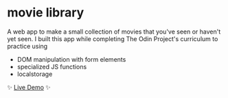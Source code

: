 # movie library

A web app to make a small collection of movies that you've seen or haven't yet seen. I built this app while completing The Odin Project's curriculum to practice using 
* DOM manipulation with form elements
* specialized JS functions
* localstorage

 :sparkles: [Live Demo](https://bmbaron.github.io/tic-tac-toe/)  :sparkles:
